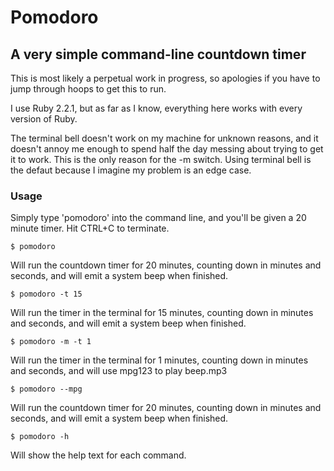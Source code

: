 # Pomodoro
## A very simple command-line countdown timer

This is most likely a perpetual work in progress, so apologies if you have to jump through hoops to get this to run.

I use Ruby 2.2.1, but as far as I know, everything here works with every version of Ruby.

The terminal bell doesn't work on my machine for unknown reasons, and it doesn't annoy me enough to spend half the day messing about trying to get it to work. This is the only reason for the -m switch. Using terminal bell is the defaut because I imagine my problem is an edge case.

### Usage

Simply type 'pomodoro' into the command line, and you'll be given a 20 minute timer. Hit CTRL+C to terminate.

    $ pomodoro

Will run the countdown timer for 20 minutes, counting down in minutes and seconds, and will emit a system beep when finished.

    $ pomodoro -t 15

Will run the timer in the terminal for 15 minutes, counting down in minutes and seconds, and will emit a system beep when finished.

    $ pomodoro -m -t 1

Will run the timer in the terminal for 1 minutes, counting down in minutes and seconds, and will use mpg123 to play beep.mp3

    $ pomodoro --mpg
    
Will run the countdown timer for 20 minutes, counting down in minutes and seconds, and will emit a system beep when finished.

    $ pomodoro -h

Will show the help text for each command.
